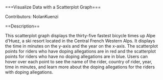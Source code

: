 ===Visualize Data with a Scatterplot Graph===

Contributors: NolanKuenzi

==Description==

This scatterplot graph displays the thirty-five fastest bicycle times up Alpe d'Huez, a ski resort located in the Central French Western Alps. It displays the time in minutes on the y-axis and the year on the x-axis. The scatterplot points for riders who have doping allegations are in red and the scatterplot points for riders who have no doping allegations are in blue. Users can hover over each point to see the name of the rider, country of rider, year, time in minutes, and learn more about the doping allegations for the riders with doping allegations. 